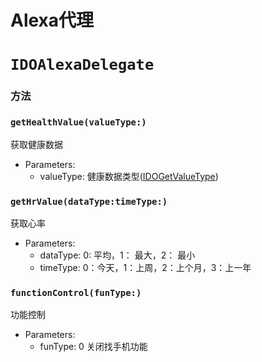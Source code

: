 # Alexa代理
# `IDOAlexaDelegate`



### 方法

### `getHealthValue(valueType:)`

获取健康数据

- Parameters:
  - valueType: 健康数据类型([IDOGetValueType](../enum/IDOGetValueType.md))

### `getHrValue(dataType:timeType:)`

获取心率

- Parameters:
  - dataType:  0: 平均，1： 最大，2： 最小
  - timeType:  0：今天，1：上周，2：上个月，3：上一年

### `functionControl(funType:)`

功能控制

- Parameters:
  - funType:  0 关闭找手机功能

